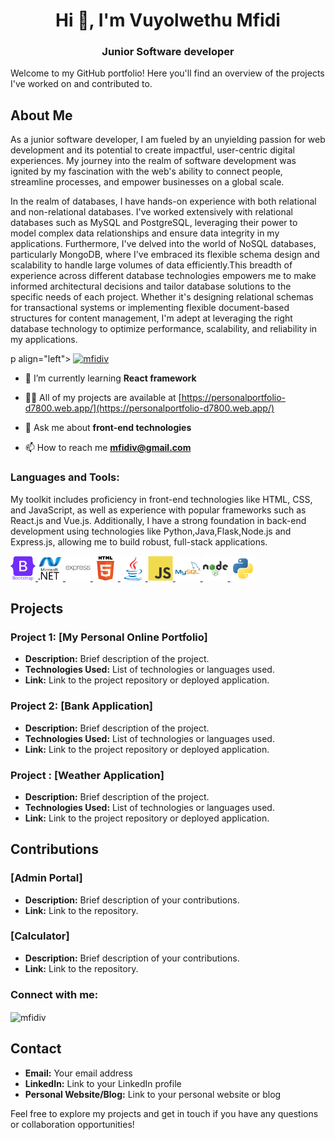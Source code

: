 <h1 align="center">Hi 👋, I'm Vuyolwethu Mfidi</h1>
<h3 align="center">Junior Software developer</h3>

Welcome to my GitHub portfolio! Here you'll find an overview of the projects I've worked on and contributed to.

## About Me

As a junior software developer, I am fueled by an unyielding passion for web development and its potential to create impactful, user-centric digital experiences. My journey into the realm of software development was ignited by my fascination with the web's ability to connect people, streamline processes, and empower businesses on a global scale.

In the realm of databases, I have hands-on experience with both relational and non-relational databases. I've worked extensively with relational databases such as MySQL and PostgreSQL, leveraging their power to model complex data relationships and ensure data integrity in my applications. Furthermore, I've delved into the world of NoSQL databases, particularly MongoDB, where I've embraced its flexible schema design and scalability to handle large volumes of data efficiently.This breadth of experience across different database technologies empowers me to make informed architectural decisions and tailor database solutions to the specific needs of each project. Whether it's designing relational schemas for transactional systems or implementing flexible document-based structures for content management, I'm adept at leveraging the right database technology to optimize performance, scalability, and reliability in my applications.

p align="left"> <a href="https://github.com/ryo-ma/github-profile-trophy"><img src="https://github-profile-trophy.vercel.app/?username=mfidiv" alt="mfidiv" /></a> </p>

- 🌱 I’m currently learning **React framework**

- 👨‍💻 All of my projects are available at [https://personalportfolio-d7800.web.app/](https://personalportfolio-d7800.web.app/)

- 💬 Ask me about **front-end technologies**

- 📫 How to reach me **mfidiv@gmail.com**

<h3 align="left">Languages and Tools:</h3>
My toolkit includes proficiency in front-end technologies like HTML, CSS, and JavaScript, as well as experience with popular frameworks such as React.js and Vue.js. Additionally, I have a strong foundation in back-end development using technologies like Python,Java,Flask,Node.js and Express.js, allowing me to build robust, full-stack applications.<br/>

<p align="left"> <a href="https://getbootstrap.com" target="_blank" rel="noreferrer"> <img src="https://raw.githubusercontent.com/devicons/devicon/master/icons/bootstrap/bootstrap-plain-wordmark.svg" alt="bootstrap" width="40" height="40"/> </a> <a href="https://dotnet.microsoft.com/" target="_blank" rel="noreferrer"> <img src="https://raw.githubusercontent.com/devicons/devicon/master/icons/dot-net/dot-net-original-wordmark.svg" alt="dotnet" width="40" height="40"/> </a> <a href="https://expressjs.com" target="_blank" rel="noreferrer"> <img src="https://raw.githubusercontent.com/devicons/devicon/master/icons/express/express-original-wordmark.svg" alt="express" width="40" height="40"/> </a> <a href="https://www.w3.org/html/" target="_blank" rel="noreferrer"> <img src="https://raw.githubusercontent.com/devicons/devicon/master/icons/html5/html5-original-wordmark.svg" alt="html5" width="40" height="40"/> </a> <a href="https://www.java.com" target="_blank" rel="noreferrer"> <img src="https://raw.githubusercontent.com/devicons/devicon/master/icons/java/java-original.svg" alt="java" width="40" height="40"/> </a> <a href="https://developer.mozilla.org/en-US/docs/Web/JavaScript" target="_blank" rel="noreferrer"> <img src="https://raw.githubusercontent.com/devicons/devicon/master/icons/javascript/javascript-original.svg" alt="javascript" width="40" height="40"/> </a> <a href="https://www.mysql.com/" target="_blank" rel="noreferrer"> <img src="https://raw.githubusercontent.com/devicons/devicon/master/icons/mysql/mysql-original-wordmark.svg" alt="mysql" width="40" height="40"/> </a> <a href="https://nodejs.org" target="_blank" rel="noreferrer"> <img src="https://raw.githubusercontent.com/devicons/devicon/master/icons/nodejs/nodejs-original-wordmark.svg" alt="nodejs" width="40" height="40"/> </a> <a href="https://www.python.org" target="_blank" rel="noreferrer"> <img src="https://raw.githubusercontent.com/devicons/devicon/master/icons/python/python-original.svg" alt="python" width="40" height="40"/> </a> </p>

## Projects

### Project 1: [My Personal Online Portfolio]

- **Description:** Brief description of the project.
- **Technologies Used:** List of technologies or languages used.
- **Link:** Link to the project repository or deployed application.

### Project 2: [Bank Application]

- **Description:** Brief description of the project.
- **Technologies Used:** List of technologies or languages used.
- **Link:** Link to the project repository or deployed application.

### Project : [Weather Application]

- **Description:** Brief description of the project.
- **Technologies Used:** List of technologies or languages used.
- **Link:** Link to the project repository or deployed application.

## Contributions

### [Admin Portal]

- **Description:** Brief description of your contributions.
- **Link:** Link to the repository.

### [Calculator]

- **Description:** Brief description of your contributions.
- **Link:** Link to the repository.

<h3 align="left">Connect with me:</h3>
<p align="left">
</p>

<p><img align="center" src="https://github-readme-stats.vercel.app/api/top-langs?username=mfidiv&show_icons=true&locale=en&layout=compact" alt="mfidiv" /></p>

## Contact

- **Email:** Your email address
- **LinkedIn:** Link to your LinkedIn profile
- **Personal Website/Blog:** Link to your personal website or blog

Feel free to explore my projects and get in touch if you have any questions or collaboration opportunities!

